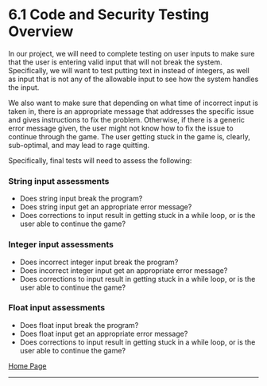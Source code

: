 # 6.1 Code and Security Testing Overview

In our project, we will need to complete testing on user inputs to make sure that the user is entering valid input that will not break the system. Specifically, we will want to test putting text in instead of integers, as well as input that is not any of the allowable input to see how the system handles the input. 

We also want to make sure that depending on what time of incorrect input is taken in, there is an appropriate message that addresses the specific issue and gives instructions to fix the problem. Otherwise, if there is a generic error message given, the user might not know how to fix the issue to continue through the game. The user getting stuck in the game is, clearly, sub-optimal, and may lead to rage quitting. 

Specifically, final tests will need to assess the following:

### String input assessments

-	Does string input break the program? 
-	Does string input get an appropriate error message? 
-	Does corrections to input result in getting stuck in a while loop, or is the user able to continue the game?

### Integer input assessments

- Does incorrect integer input break the program?
- Does incorrect integer input get an appropriate error message? 
- Does corrections to input result in getting stuck in a while loop, or is the user able to continue the game? 

### Float input assessments

- Does float input break the program? 
-	Does float input get an appropriate error message? 
-	Does corrections to input result in getting stuck in a while loop, or is the user able to continue the game? 

[Home Page](https://github.com/SirRexOfRider/CYBR404-UNK-Oregon-Trail/tree/main)
<hr>
